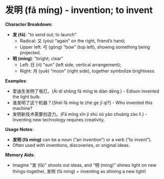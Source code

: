 # **发明 (fā míng) - invention; to invent**

**Character Breakdown**:  
- **发 (fā)**: "to send out; to launch"
  - Radical: 又 (yòu) “again” on the right, friend’s hand;
  - Upper left: 弓 (gōng) “bow” (top left), showing something being projected.  
- **明 (míng)**: "bright; clear"
  - Left: 日 (rì) “sun” (left side, vertical arrangement);
  - Right: 月 (yuè) “moon” (right side), together symbolize brightness.

**Examples**:  
- 爱迪生发明了电灯。(Ài dí shēng fā míng le diàn dēng.) - Edison invented the light bulb.  
- 谁发明了这个机器？(Shéi fā míng le zhè ge jī qì?) - Who invented this machine?  
- 发明新技术需要创造力。(Fā míng xīn jì shù xū yào chuàng zào lì.) - Inventing new technology requires creativity.

**Usage Notes**:  
- **发明 (fā míng)** can be a noun (“an invention”) or a verb (“to invent”).  
- Often used with inventions, discoveries, or original ideas.

**Memory Aids**:  
- Imagine “发 (fā)” shoots out ideas, and “明 (míng)” shines light on new things-together, 发明 (fā míng) = inventing as shining a new light!